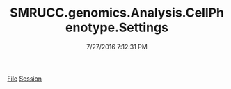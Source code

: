 ﻿---
title: SMRUCC.genomics.Analysis.CellPhenotype.Settings
date: 7/27/2016 7:12:31 PM
---

[File](T-SMRUCC.genomics.Analysis.CellPhenotype.Settings.File.html)
[Session](T-SMRUCC.genomics.Analysis.CellPhenotype.Settings.Session.html)
